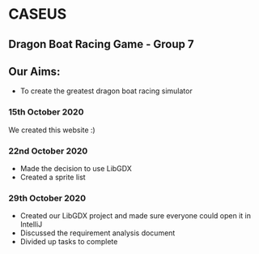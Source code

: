 # CASEUS
## Dragon Boat Racing Game - Group 7

## Our Aims:
- To create the greatest dragon boat racing simulator 


### 15th October 2020
We created this website :)

### 22nd October 2020
* Made the decision to use LibGDX
* Created a sprite list

### 29th October 2020
* Created our LibGDX project and made sure everyone could open it in IntelliJ
* Discussed the requirement analysis document
* Divided up tasks to complete 
